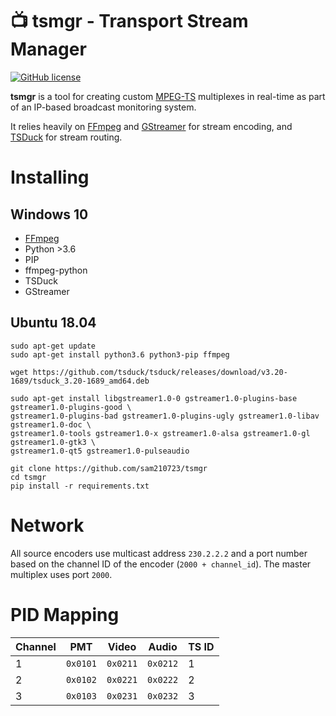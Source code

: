 # 📺 tsmgr - Transport Stream Manager

[![GitHub license](https://img.shields.io/github/license/sam210723/tsmgr.svg)](https://github.com/sam210723/tsmgr/blob/master/LICENSE)

**tsmgr** is a tool for creating custom [MPEG-TS](https://en.wikipedia.org/wiki/MPEG_transport_stream) multiplexes in real-time as part of an IP-based broadcast monitoring system.

It relies heavily on [FFmpeg](https://www.ffmpeg.org/) and [GStreamer](https://gstreamer.freedesktop.org/) for stream encoding, and [TSDuck](https://tsduck.io/) for stream routing.


# Installing
## Windows 10
 - [FFmpeg](https://ffmpeg.zeranoe.com/builds/)
 - Python >3.6
 - PIP
 - ffmpeg-python
 - TSDuck
 - GStreamer

## Ubuntu 18.04
```
sudo apt-get update
sudo apt-get install python3.6 python3-pip ffmpeg

wget https://github.com/tsduck/tsduck/releases/download/v3.20-1689/tsduck_3.20-1689_amd64.deb

sudo apt-get install libgstreamer1.0-0 gstreamer1.0-plugins-base gstreamer1.0-plugins-good \
gstreamer1.0-plugins-bad gstreamer1.0-plugins-ugly gstreamer1.0-libav gstreamer1.0-doc \
gstreamer1.0-tools gstreamer1.0-x gstreamer1.0-alsa gstreamer1.0-gl gstreamer1.0-gtk3 \
gstreamer1.0-qt5 gstreamer1.0-pulseaudio

git clone https://github.com/sam210723/tsmgr
cd tsmgr
pip install -r requirements.txt
```

# Network
All source encoders use multicast address ``230.2.2.2`` and a port number based on the channel ID of the encoder (``2000 + channel_id``). The master multiplex uses port ``2000``.

# PID Mapping
| Channel | PMT        | Video      | Audio      | TS ID |
| ------- | ---------- | ---------- | ---------- | ----- |
| 1       | ``0x0101`` | ``0x0211`` | ``0x0212`` | 1     |
| 2       | ``0x0102`` | ``0x0221`` | ``0x0222`` | 2     |
| 3       | ``0x0103`` | ``0x0231`` | ``0x0232`` | 3     |
